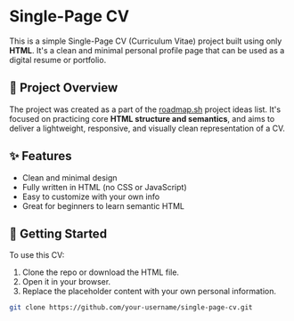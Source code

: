 # Single-Page CV

This is a simple Single-Page CV (Curriculum Vitae) project built using only **HTML**. It's a clean and minimal personal profile page that can be used as a digital resume or portfolio.

## 📄 Project Overview

The project was created as a part of the [roadmap.sh](https://roadmap.sh/projects/single-page-cv) project ideas list. It's focused on practicing core **HTML structure and semantics**, and aims to deliver a lightweight, responsive, and visually clean representation of a CV.

## ✨ Features

- Clean and minimal design
- Fully written in HTML (no CSS or JavaScript)
- Easy to customize with your own info
- Great for beginners to learn semantic HTML

## 🚀 Getting Started

To use this CV:

1. Clone the repo or download the HTML file.
2. Open it in your browser.
3. Replace the placeholder content with your own personal information.

```bash
git clone https://github.com/your-username/single-page-cv.git